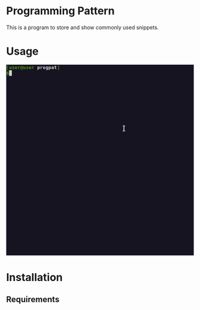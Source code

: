 # Programming Pattern
This is a program to store and show commonly used snippets.

# Usage
![](imgs/usage_example.gif)

# Installation
## Requirements

